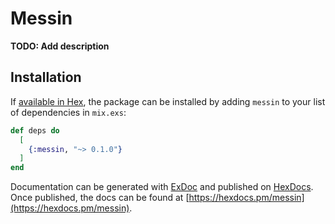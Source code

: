 # Messin

**TODO: Add description**

## Installation

If [available in Hex](https://hex.pm/docs/publish), the package can be installed
by adding `messin` to your list of dependencies in `mix.exs`:

```elixir
def deps do
  [
    {:messin, "~> 0.1.0"}
  ]
end
```

Documentation can be generated with [ExDoc](https://github.com/elixir-lang/ex_doc)
and published on [HexDocs](https://hexdocs.pm). Once published, the docs can
be found at [https://hexdocs.pm/messin](https://hexdocs.pm/messin).

